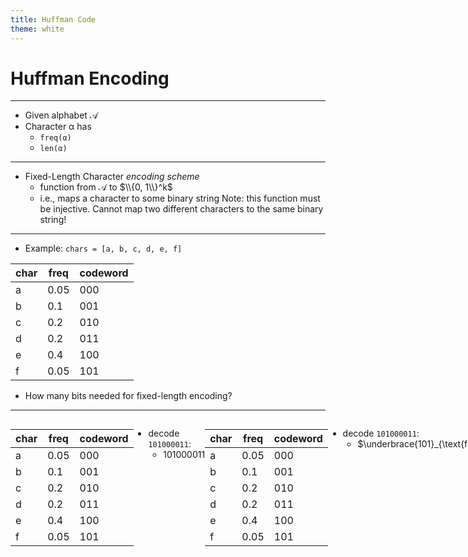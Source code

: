 ```yaml
---
title: Huffman Code
theme: white
---
```

# Huffman Encoding
---
<style>
.container{
    display: flex;
}
.col{
    flex: 1;
}
</style>

* Given alphabet $\mathcal{A}$
* Character α has <!-- .element: class="fragment" -->
    * `freq(α)` <!-- .element: class="fragment" -->
    * `len(α)` <!-- .element: class="fragment" -->
---
* Fixed-Length Character *encoding scheme*
    * function from $\mathcal{A}$ to $\\{0, 1\\}^k$ 
    * i.e., maps a character to some binary string <!-- .element: class="fragment" -->
Note: this function must be injective. Cannot map two different characters to the same binary string!
----
* Example: `chars = [a, b, c, d, e, f]` <!-- .element: class="fragment" -->

<div class="fragment">

| char | freq | codeword |
| ---- | ---- | -------- |
| a    | 0.05 | 000      |
| b    | 0.1  | 001      |
| c    | 0.2  | 010      |
| d    | 0.2  | 011      |
| e    | 0.4  | 100      |
| f    | 0.05 | 101      |

</div>


* How many bits needed for fixed-length encoding?  <!-- .element: class="fragment" -->
----
<!-- .slide:  data-transition="none" -->
<div class="container">

<div class="col"> 

| char | freq | codeword |
| ---- | ---- | -------- |
| a    | 0.05 | 000      |
| b    | 0.1  | 001      |
| c    | 0.2  | 010      |
| d    | 0.2  | 011      |
| e    | 0.4  | 100      |
| f    | 0.05 | 101      |
</div>

<div class="col"> 


* decode `101000011`: 
  * $101000011$ <!-- .element: class="fragment" -->
</div>


----
<!-- .slide:  data-transition="none" -->

<div class="container"> 

<div class="col">

| char | freq | codeword |
| ---- | ---- | -------- |
| a    | 0.05 | 000      |
| b    | 0.1  | 001      |
| c    | 0.2  | 010      |
| d    | 0.2  | 011      |
| e    | 0.4  | 100      |
| f    | 0.05 | 101      |
</div>

<div class="col"> 

* decode `101000011`: 
  * $\underbrace{101}_{\text{f}}000011$
</div>


</div>

----
<!-- .slide:  data-transition="none" -->

<div class="container">

<div class="col">

| char | freq | codeword |
| ---- | ---- | -------- |
| a    | 0.05 | 000      |
| b    | 0.1  | 001      |
| c    | 0.2  | 010      |
| d    | 0.2  | 011      |
| e    | 0.4  | 100      |
| f    | 0.05 | 101      |
</div>

<div class="col"> 

* decode `101000011`: 
  * $101\underbrace{000}_{\text{a}}011$
</div>


</div>
----
<!-- .slide:  data-transition="none" -->

<div class="container">

<div class="col">

| char | freq | codeword |
| ---- | ---- | -------- |
| a    | 0.05 | 000      |
| b    | 0.1  | 001      |
| c    | 0.2  | 010      |
| d    | 0.2  | 011      |
| e    | 0.4  | 100      |
| f    | 0.05 | 101      |
</div>

<div class="col"> 

* decode `101000011`: 
  * $101000\underbrace{011}_{\text{d}}$
</div>


</div>

----
<!-- .slide:  data-transition="none" -->

<div class="container">

<div class="col">

| char | freq | codeword |
| ---- | ---- | -------- |
| a    | 0.05 | 000      |
| b    | 0.1  | 001      |
| c    | 0.2  | 010      |
| d    | 0.2  | 011      |
| e    | 0.4  | 100      |
| f    | 0.05 | 101      |
</div>

<div class="col">

* decode `101000011`: 
  * $\underbrace{101000011}_{\text{fad}}$
</div>


</div>

----

<!-- .slide: data-auto-animate -->

<!-- .element: data-id="code-animation" -->
<div class="container">

<div class="col">

| char | freq | codeword |
| ---- | ---- | -------- |
| a    | 0.05 | 000      |
| b    | 0.1  | 001      |
| c    | 0.2  | 010      |
| d    | 0.2  | 011      |
| e    | 0.4  | 100      |
| f    | 0.05 | 101      |
</div>

<div class="col">

* encode `bad`: 
  * $\texttt{b} \to 001$ <!-- .element: class="fragment" -->
  * $\texttt{a} \to 000$ <!-- .element: class="fragment" -->
  * $\texttt{d} \to 011$ <!-- .element: class="fragment" -->
* $\texttt{bad} \to 001000011$ <!-- .element: class="fragment" -->
</div>


</div>
----
* Average code length
    * $$\texttt{cost}(E) = \sum_{\alpha\in\mathcal{A}} \texttt{freq}(\alpha)\cdot\texttt{len}(\alpha)$$ <!-- .element: class="fragment" -->
* Bounded below by Entropy: <!-- .element: class="fragment" -->
    * $$\texttt{entropy}(\mathcal{A}) = \sum_{\alpha\in\mathcal{A}} \texttt{freq}(\alpha)\cdot\log\left(\frac{1}{\texttt{freq}(\alpha)}\right)$$ <!-- .element: class="fragment" -->
----
<!-- .slide: data-transition="none" -->

* For fixed length encoding, average code length is just length

<div class="fragment">

| char | freq | codeword |
| ---- | ---- | -------- |
| a    | 0.05 | 000      |
| b    | 0.1  | 001      |
| c    | 0.2  | 010      |
| d    | 0.2  | 011      |
| e    | 0.4  | 100      |
| f    | 0.05 | 101      |
</div>

* $3 \cdot 0.05 + 3 \cdot 0.1 + \dots + 3 \cdot 0.05$ <!-- .element: class="fragment" -->
----
<!-- .slide: data-transition="none" -->

* For fixed length encoding, average code length is just length

| char | freq | codeword |
| ---- | ---- | -------- |
| a    | 0.05 | 000      |
| b    | 0.1  | 001      |
| c    | 0.2  | 010      |
| d    | 0.2  | 011      |
| e    | 0.4  | 100      |
| f    | 0.05 | 101      |

* $=3\left(0.05 + 0.1 + \dots + 0.05\right)\phantom{11}$
----
<!-- .slide: data-transition="none" -->

* For fixed length encoding, average code length is just length

| char | freq | codeword |
| ---- | ---- | -------- |
| a    | 0.05 | 000      |
| b    | 0.1  | 001      |
| c    | 0.2  | 010      |
| d    | 0.2  | 011      |
| e    | 0.4  | 100      |
| f    | 0.05 | 101      |

* $=3\cdot 1\phantom{111111111111111111111}$
----
<!-- .slide: data-transition="none" -->

* For fixed length encoding, average code length is just length

| char | freq | codeword |
| ---- | ---- | -------- |
| a    | 0.05 | 000      |
| b    | 0.1  | 001      |
| c    | 0.2  | 010      |
| d    | 0.2  | 011      |
| e    | 0.4  | 100      |
| f    | 0.05 | 101      |

* $=3\phantom{11111111111111111111111}$
---
* Some chars are more frequent than others 
* More frequent chars should use less space <!-- .element: class="fragment" -->
* Variable length encoding <!-- .element: class="fragment" -->
    * A function from $\mathcal{A}$ to $\\{0, 1\\} \cup \\{0, 1\\}^2 \cup \dots \cup \\{0, 1\\}^k$ <!-- .element: class="fragment" -->
    * i.e., maps character to binary sequences of different lengths <!-- .element: class="fragment" -->
----
| char | codeword |
| ---- | -------- |
| a    | 0        |
| b    | 1        |
| c    | 10       |
| d    | 11       |

* Is above valid? <!-- .element: class="fragment" -->

<div class="fragment">

* Decode `0110`:
</div>
----
<!-- .slide: data-transition="none" -->

* Decode `0110`:
* $\underbrace{0}_{\text{a}}110$ <!-- .element: class="fragment" -->

----
<!-- .slide: data-transition="none" -->

* Decode `0110`:
* $0\underbrace{11}_{\text{d}}0$

----
<!-- .slide: data-transition="none" -->

* Decode `0110`:
* $011\underbrace{0}_{\text{a}}$

----
<!-- .slide: data-transition="none" -->

* Decode `0110`:
* $\underbrace{0110}_{\text{ada}}$

----

<!-- .slide: data-transition="none" -->

* Decode `0110`:
* $\underbrace{0110}_{\text{ada}}$
* $\underbrace{0}_{\text{a}}110$ <!-- .element: class="fragment" -->
----

<!-- .slide: data-transition="none" -->

* Decode `0110`:
* $\underbrace{0110}_{\text{ada}}$
* $0\underbrace{1}_{\text{b}}10$
----
<!-- .slide: data-transition="none" -->

* Decode `0110`:
* $\underbrace{0110}_{\text{ada}}$
* $01\underbrace{1}_{\text{b}}0$
----
<!-- .slide: data-transition="none" -->

* Decode `0110`:
* $\underbrace{0110}_{\text{ada}}$
* $011\underbrace{0}_{\text{a}}$
----

<!-- .slide: data-transition="none" -->

* Decode `0110`:
* $\underbrace{0110}_{\text{ada}}$
* $\underbrace{0110}_{\text{abba}}$
----

<!-- .slide: data-transition="none" -->

* Decode `0110`:
* $\underbrace{0110}_{\text{ada}}$
* $\underbrace{0110}_{\text{abba}}$
* Which is it?
----
* To avoid ambiguity, use *prefix code* 
    * Prefix property: no codeword can be the prefix of another codeword <!-- .element: class="fragment" -->

<div class="container">

<div class="col"> <!-- .element: class="fragment" -->

| char | freq | codeword |
| ---- | ---- | -------- |
| a    | 0.05 | 0        |
| b    | 0.1  | 10       |
| c    | 0.2  | 110      |
| d    | 0.2  | 1110     |
| e    | 0.4  | 11110    |
| f    | 0.05 | 11111    |
</div>

<div class="col">

* What is the Average Code Length? <!-- .element: class="fragment" -->
* `0.05 * 1 + 0.1 * 2 + ... + 0.05 * 5 = 3.9` <!-- .element: class="fragment" -->
* Much worse than entropy (2.22) <!-- .element: class="fragment" -->
    * Can we do better? <!-- .element: class="fragment" -->
</div>
</div>
---

## Huffman Algorithm

* Create a binary tree:
  * Begin with all characters as leaves <!-- .element: class="fragment" -->
  * Take the two characters with lowest frequency <!-- .element: class="fragment" -->
    * `a`, `b` <!-- .element: class="fragment" -->
  * Combine them into a new character <!-- .element: class="fragment" -->
    * Add `ab` as internal node with children `a` and `b` <!-- .element: class="fragment" -->
    * `freq(ab) = freq(a) + freq(b)` <!-- .element: class="fragment" -->
  * Repeat until there is only one character remaining <!-- .element: class="fragment" -->
----

<!-- .slide: data-transition="none" -->

```mermaid
graph TD
A((A<br>0.05))
B((B<br>0.1))
C((C<br>0.2))
D((D<br>0.2))
E((E<br>0.4))
F((F<br>0.05))

classDef finished fill:#9a9996
```
----

<!-- .slide: data-transition="none" -->

```mermaid
graph TD
A((A<br>0.05))
B((B<br>0.1))
C((C<br>0.2))
D((D<br>0.2))
E((E<br>0.4))
F((F<br>0.05))

AF((AF<br>0.1))
AF --- A
AF --- F

classDef finished fill:#9a9996
class A,F finished
```
----

<!-- .slide: data-transition="none" -->

```mermaid
graph TD
A((A<br>0.05))
B((B<br>0.1))
C((C<br>0.2))
D((D<br>0.2))
E((E<br>0.4))
F((F<br>0.05))

AFB((AFB<br>0.2))
AFB --- AF
AFB --- B
AF((AF<br>0.1))
AF --- A
AF --- F

classDef finished fill:#9a9996
class A,F,B,AF finished
```
----

<!-- .slide: data-transition="none" -->

```mermaid
graph TD
A((A<br>0.05))
B((B<br>0.1))
C((C<br>0.2))
D((D<br>0.2))
E((E<br>0.4))
F((F<br>0.05))

AFBC((AFBC<br>0.4))
AFBC --- AFB
AFBC --- C
AFB((AFB<br>0.2))
AFB --- AF
AFB --- B
AF((AF<br>0.1))
AF --- A
AF --- F

classDef finished fill:#9a9996
class A,F,B,AF,AFB,C finished
```
----
```mermaid

graph TD
A((A<br>0.05))
B((B<br>0.1))
C((C<br>0.2))
D((D<br>0.2))
E((E<br>0.4))
F((F<br>0.05))

AFBCD((AFBCD<br>0.6))
AFBCD --- AFBC
AFBCD --- D
AFBC((AFBC<br>0.4))
AFBC --- AFB
AFBC --- C
AFB((AFB<br>0.2))
AFB --- AF
AFB --- B
AF((AF<br>0.1))
AF --- A
AF --- F

classDef finished fill:#9a9996
class A,F,B,AF,AFB,C,AFBC,D finished
```
----
```mermaid
graph TD
A((A<br>0.05))
B((B<br>0.1))
C((C<br>0.2))
D((D<br>0.2))
E((E<br>0.4))
F((F<br>0.05))

AFBCDE((AFBCDE<br>1))
AFBCDE --- AFBCD
AFBCDE --- E
AFBCD((AFBCD<br>0.6))
AFBCD --- AFBC
AFBCD --- D
AFBC((AFBC<br>0.4))
AFBC --- AFB
AFBC --- C
AFB((AFB<br>0.2))
AFB --- AF
AFB --- B
AF((AF<br>0.1))
AF --- A
AF --- F

classDef finished fill:#9a9996
class A,F,B,AF,AFB,C,AFBC,D,E,AFBCD finished
```
----
* How to *use* the tree to
  * encode?
  * decode?
* Start at the root
  * Left subtree is 0
  * Right subtree is 1
----
# Letter "f" codeword

---

```mermaid
graph TD
A((A<br>0.05))
B((B<br>0.1))
C((C<br>0.2))
D((D<br>0.2))
E((E<br>0.4))
F((F<br>0.05))

AFBCDE((AFBCDE<br>1))
AFBCDE ==>|1| AFBCD
AFBCDE ---|0| E
AFBCD((AFBCD<br>0.6))
AFBCD ---|1| AFBC
AFBCD ---|0| D
AFBC((AFBC<br>0.4))
AFBC ---|1| AFB
AFBC ---|0| C
AFB((AFB<br>0.2))
AFB ---|1| AF
AFB ---|0| B
AF((AF<br>0.1))
AF ---|0| A
AF ---|1| F
```
----

```mermaid
graph TD
A((A<br>0.05))
B((B<br>0.1))
C((C<br>0.2))
D((D<br>0.2))
E((E<br>0.4))
F((F<br>0.05))

AFBCDE((AFBCDE<br>1))
AFBCDE ---|1| AFBCD
AFBCDE ---|0| E
AFBCD((AFBCD<br>0.6))
AFBCD ==>|1| AFBC
AFBCD ---|0| D
AFBC((AFBC<br>0.4))
AFBC ---|1| AFB
AFBC ---|0| C
AFB((AFB<br>0.2))
AFB ---|1| AF
AFB ---|0| B
AF((AF<br>0.1))
AF ---|0| A
AF ---|1| F
```
----

```mermaid
graph TD
A((A<br>0.05))
B((B<br>0.1))
C((C<br>0.2))
D((D<br>0.2))
E((E<br>0.4))
F((F<br>0.05))

AFBCDE((AFBCDE<br>1))
AFBCDE ---|1| AFBCD
AFBCDE ---|0| E
AFBCD((AFBCD<br>0.6))
AFBCD ---|1| AFBC
AFBCD ---|0| D
AFBC((AFBC<br>0.4))
AFBC ==>|1| AFB
AFBC ---|0| C
AFB((AFB<br>0.2))
AFB ---|1| AF
AFB ---|0| B
AF((AF<br>0.1))
AF ---|0| A
AF ---|1| F
```
----

```mermaid
graph TD
A((A<br>0.05))
B((B<br>0.1))
C((C<br>0.2))
D((D<br>0.2))
E((E<br>0.4))
F((F<br>0.05))

AFBCDE((AFBCDE<br>1))
AFBCDE ---|1| AFBCD
AFBCDE ---|0| E
AFBCD((AFBCD<br>0.6))
AFBCD ---|1| AFBC
AFBCD ---|0| D
AFBC((AFBC<br>0.4))
AFBC ---|1| AFB
AFBC ---|0| C
AFB((AFB<br>0.2))
AFB ==>|1| AF
AFB ---|0| B
AF((AF<br>0.1))
AF ---|0| A
AF ---|1| F
```
----

```mermaid
graph TD
A((A<br>0.05))
B((B<br>0.1))
C((C<br>0.2))
D((D<br>0.2))
E((E<br>0.4))
F((F<br>0.05))

AFBCDE((AFBCDE<br>1))
AFBCDE ---|1| AFBCD
AFBCDE ---|0| E
AFBCD((AFBCD<br>0.6))
AFBCD ---|1| AFBC
AFBCD ---|0| D
AFBC((AFBC<br>0.4))
AFBC ---|1| AFB
AFBC ---|0| C
AFB((AFB<br>0.2))
AFB ---|1| AF
AFB ---|0| B
AF((AF<br>0.1))
AF ---|0| A
AF ==>|1| F
```
----

| char | freq | codeword |
| ---- | ---- | -------- |
| a    | 0.05 | 11110    |
| b    | 0.1  | 1110     |
| c    | 0.2  | 110      |
| d    | 0.2  | 10       |
| e    | 0.4  | 0        |
| f    | 0.05 | 11111    |

----

* Average code length:
    * `0.05 * 5 + 0.1 * 4 + 0.2 * 3 + 0.2 * 2 + 0.4 * 1 + 0.05 * 5`
----

* Average code length:
    * `=2.3`
* This is optimal!
* Entropy = 2.2 is a *lower bound*, there may be no encoding that reaches it
